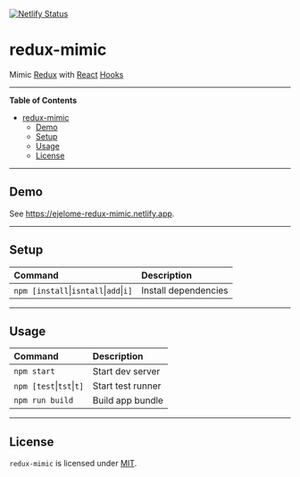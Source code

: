 [![Netlify Status](https://api.netlify.com/api/v1/badges/b4804ac9-fbc3-4707-83f8-4ae2e522c328/deploy-status)](https://app.netlify.com/sites/ejelome-redux-mimic/deploys)

# redux-mimic

Mimic [Redux](https://redux.js.org) with [React](https://reactjs.org) [Hooks](https://reactjs.org/docs/hooks-intro.html)

---

<!-- markdown-toc start - Don't edit this section. Run M-x markdown-toc-refresh-toc -->

**Table of Contents**

- [redux-mimic](#redux-mimic)
  - [Demo](#demo)
  - [Setup](#setup)
  - [Usage](#usage)
  - [License](#license)

<!-- markdown-toc end -->

---

## Demo

See <https://ejelome-redux-mimic.netlify.app>.

---

## Setup

| Command                                            | Description          |
| :------------------------------------------------- | :------------------- |
| `npm [install`&vert;`isntall`&vert;`add`&vert;`i]` | Install dependencies |

---

## Usage

| Command                          | Description       |
| :------------------------------- | :---------------- |
| `npm start`                      | Start dev server  |
| `npm [test`&vert;`tst`&vert;`t]` | Start test runner |
| `npm run build`                  | Build app bundle  |

---

## License

`redux-mimic` is licensed under [MIT](./LICENSE).

